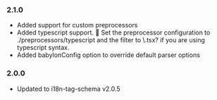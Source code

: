 ### 2.1.0

* Added support for custom preprocessors
* Added typescript support. 🎉 Set the preprocessor configuration to ./preprocessors/typescript and the filter to \\.tsx? if you are using typescript syntax.
* Added babylonConfig option to override default parser options

### 2.0.0

* Updated to i18n-tag-schema v2.0.5